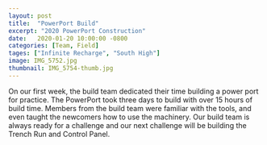```yaml
---
layout: post
title:  "PowerPort Build"
excerpt: "2020 PowerPort Construction"
date:   2020-01-20 10:00:00 -0800
categories: [Team, Field]
tages: ["Infinite Recharge", "South High"]
image: IMG_5752.jpg
thumbnail: IMG_5754-thumb.jpg
---
```


On our first week, the build team dedicated their time building a power port for practice. The PowerPort took three days to build with over 15 hours of build time. Members from the build team were familiar with the tools, and even taught the newcomers how to use the machinery. Our build team is always ready for a challenge and our next challenge will be building the Trench Run and Control Panel.
